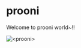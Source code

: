 # prooni
Welcome to prooni world~!!
<p><img align="center" src="https://github-readme-stats.vercel.app/api/top-langs?username=<prooni>&show_icons=true&locale=en&layout=compact" alt="<prooni>" /></p>
